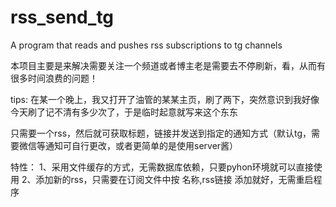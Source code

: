 # rss_send_tg
A program that reads and pushes rss subscriptions to tg channels

本项目主要是来解决需要关注一个频道或者博主老是需要去不停刷新，看，从而有很多时间浪费的问题！

tips:
  在某一个晚上，我又打开了油管的某某主页，刷了两下，突然意识到我好像今天刷了记不清有多少次了，于是临时起意就写来这个东东
 
只需要一个rss，然后就可获取标题，链接并发送到指定的通知方式（默认tg，需要微信等通知可自行更改，或者更简单的是使用server酱）


特性：
  1、采用文件缓存的方式，无需数据库依赖，只要pyhon环境就可以直接使用
  2、添加新的rss，只需要在订阅文件中按 名称,rss链接 添加就好，无需重启程序
